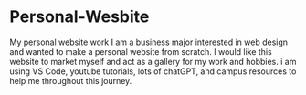 # Personal-Wesbite
My personal website work
I am a business major interested in web design and wanted to make a personal website from scratch.
I would like this website to market myself and act as a gallery for my work and hobbies.
i am using VS Code, youtube tutorials, lots of chatGPT, and campus resources to help me throughout this journey.

